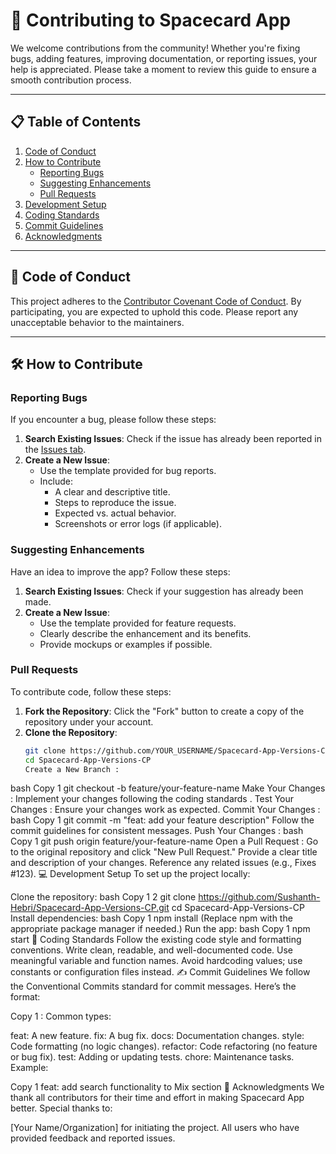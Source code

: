 # 🤝 Contributing to Spacecard App

We welcome contributions from the community! Whether you're fixing bugs, adding features, improving documentation, or reporting issues, your help is appreciated. Please take a moment to review this guide to ensure a smooth contribution process.

---

## 📋 Table of Contents

1. [Code of Conduct](#code-of-conduct)
2. [How to Contribute](#how-to-contribute)
   - [Reporting Bugs](#reporting-bugs)
   - [Suggesting Enhancements](#suggesting-enhancements)
   - [Pull Requests](#pull-requests)
3. [Development Setup](#development-setup)
4. [Coding Standards](#coding-standards)
5. [Commit Guidelines](#commit-guidelines)
6. [Acknowledgments](#acknowledgments)

---

## 🌟 Code of Conduct

This project adheres to the [Contributor Covenant Code of Conduct](https://www.contributor-covenant.org/version/2/1/code_of_conduct/). By participating, you are expected to uphold this code. Please report any unacceptable behavior to the maintainers.

---

## 🛠 How to Contribute

### Reporting Bugs

If you encounter a bug, please follow these steps:

1. **Search Existing Issues**: Check if the issue has already been reported in the [Issues tab](https://github.com/Sushanth-Hebri/Spacecard-App-Versions-CP/issues).
2. **Create a New Issue**:
   - Use the template provided for bug reports.
   - Include:
     - A clear and descriptive title.
     - Steps to reproduce the issue.
     - Expected vs. actual behavior.
     - Screenshots or error logs (if applicable).

### Suggesting Enhancements

Have an idea to improve the app? Follow these steps:

1. **Search Existing Issues**: Check if your suggestion has already been made.
2. **Create a New Issue**:
   - Use the template provided for feature requests.
   - Clearly describe the enhancement and its benefits.
   - Provide mockups or examples if possible.

### Pull Requests

To contribute code, follow these steps:

1. **Fork the Repository**: Click the "Fork" button to create a copy of the repository under your account.
2. **Clone the Repository**:
   ```bash
   git clone https://github.com/YOUR_USERNAME/Spacecard-App-Versions-CP.git
   cd Spacecard-App-Versions-CP
   Create a New Branch :
bash
Copy
1
git checkout -b feature/your-feature-name
Make Your Changes : Implement your changes following the coding standards .
Test Your Changes : Ensure your changes work as expected.
Commit Your Changes :
bash
Copy
1
git commit -m "feat: add your feature description"
Follow the commit guidelines for consistent messages.
Push Your Changes :
bash
Copy
1
git push origin feature/your-feature-name
Open a Pull Request :
Go to the original repository and click "New Pull Request."
Provide a clear title and description of your changes.
Reference any related issues (e.g., Fixes #123).
💻 Development Setup
To set up the project locally:

Clone the repository:
bash
Copy
1
2
git clone https://github.com/Sushanth-Hebri/Spacecard-App-Versions-CP.git
cd Spacecard-App-Versions-CP
Install dependencies:
bash
Copy
1
npm install
(Replace npm with the appropriate package manager if needed.)
Run the app:
bash
Copy
1
npm start
📏 Coding Standards
Follow the existing code style and formatting conventions.
Write clean, readable, and well-documented code.
Use meaningful variable and function names.
Avoid hardcoding values; use constants or configuration files instead.
✍️ Commit Guidelines
We follow the Conventional Commits standard for commit messages. Here’s the format:

Copy
1
<type>: <short summary>
Common types:

feat: A new feature.
fix: A bug fix.
docs: Documentation changes.
style: Code formatting (no logic changes).
refactor: Code refactoring (no feature or bug fix).
test: Adding or updating tests.
chore: Maintenance tasks.
Example:

Copy
1
feat: add search functionality to Mix section
🙏 Acknowledgments
We thank all contributors for their time and effort in making Spacecard App better. Special thanks to:

[Your Name/Organization] for initiating the project.
All users who have provided feedback and reported issues.
